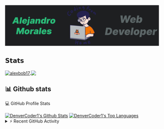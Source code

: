 

<h1 align="center">
  <img src="https://github.com/alexbob17/alexbob17/blob/main/New%20Project.jpg?raw=true" alt="Alejandro Morales" />
</h1>

## 𝗦𝘁𝗮𝘁𝘀


<a href="https://github.com/alexbob17/alexbob17">
  <img align="center" src="https://github-readme-stats.vercel.app/api?username=alexbob17&show_icons=true&line_height=27&count_private=true&title_color=ffffff&text_color=c9cacc&icon_color=2bbc8a&bg_color=1d1f21" alt="alexbob17" />
</a>
<a href="https://github.com/alexbob17/alexbob17">
  <img align="center" src="https://github-readme-stats.vercel.app/api/top-langs/?username=alexbob17&hide=java,html,tex&title_color=ffffff&text_color=c9cacc&icon_color=2bbc8a&bg_color=1d1f21&langs_count=3" />
</a>

## 📊 Github stats

<!-- https://github.com/anuraghazra/github-readme-stats -->

  <summary>💻 GitHub Profile Stats</summary>
  <br/>
    <a href="https://github.com/anuraghazra/github-readme-stats"><img alt="DenverCoder1's Github Stats" src="https://denvercoder1-github-readme-stats.vercel.app/api?username=alexbob17&show_icons=true&count_private=true&theme=react&hide_border=true&bg_color=1d1f21&title_color=ffffff&icon_color=2bbc8a" height="200px"/></a>  
  <a href="https://github.com/anuraghazra/github-readme-stats"><img alt="DenverCoder1's Top Languages" src="https://denvercoder1-github-readme-stats.vercel.app/api/top-langs/?username=DenverCoder1&langs_count=8&layout=compact&theme=react&hide_border=true&bg_color=1d1f21&title_color=ffffff&icon_color=F8D866" height="200px"/></a>


 


<!-- https://github.com/jamesgeorge007/github-activity-readme -->
<details>
  <summary>⚡ Recent GitHub Activity</summary>
  <br/>
